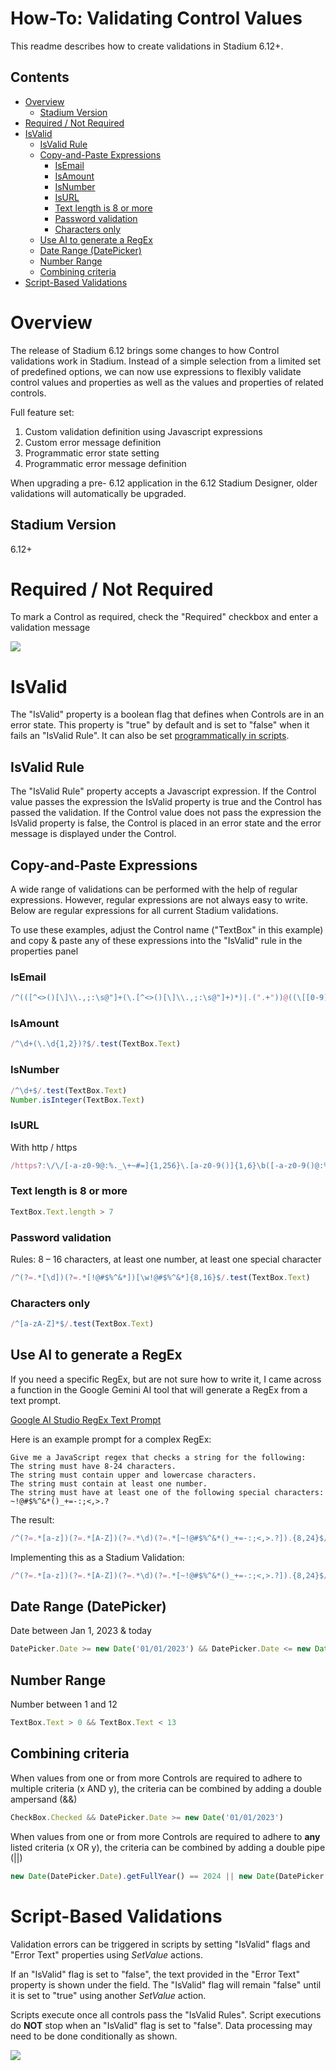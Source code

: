 # How-To: Validating Control Values <!-- omit in toc -->

This readme describes how to create validations in Stadium 6.12+. 

## Contents <!-- omit in toc -->
- [Overview](#overview)
  - [Stadium Version](#stadium-version)
- [Required / Not Required](#required--not-required)
- [IsValid](#isvalid)
  - [IsValid Rule](#isvalid-rule)
  - [Copy-and-Paste Expressions](#copy-and-paste-expressions)
    - [IsEmail](#isemail)
    - [IsAmount](#isamount)
    - [IsNumber](#isnumber)
    - [IsURL](#isurl)
    - [Text length is 8 or more](#text-length-is-8-or-more)
    - [Password validation](#password-validation)
    - [Characters only](#characters-only)
  - [Use AI to generate a RegEx](#use-ai-to-generate-a-regex)
  - [Date Range (DatePicker)](#date-range-datepicker)
  - [Number Range](#number-range)
  - [Combining criteria](#combining-criteria)
- [Script-Based Validations](#script-based-validations)

# Overview

The release of Stadium 6.12 brings some changes to how Control validations work in Stadium. Instead of a simple selection from a limited set of predefined options, we can now use expressions to flexibly validate control values and properties as well as the values and properties of related controls. 

Full feature set:

1. Custom validation definition using Javascript expressions
2. Custom error message definition
3. Programmatic error state setting
4. Programmatic error message definition

When upgrading a pre- 6.12 application in the 6.12 Stadium Designer, older validations will automatically be upgraded. 

## Stadium Version
6.12+

# Required / Not Required
To mark a Control as required, check the "Required" checkbox and enter a validation message

![](images/PropertiesPanel-Required.png)

# IsValid
The "IsValid" property is a boolean flag that defines when Controls are in an error state. This property is "true" by default and is set to "false" when it fails an "IsValid Rule". It can also be set [programmatically in scripts](#creating-validations-in-scripts). 

## IsValid Rule
The "IsValid Rule" property accepts a Javascript expression. If the Control value passes the expression the IsValid property is true and the Control has passed the validation. If the Control value does not pass the expression the IsValid property is false, the Control is placed in an error state and the error message is displayed under the Control. 

## Copy-and-Paste Expressions
A wide range of validations can be performed with the help of regular expressions. However, regular expressions are not always easy to write. Below are regular expressions for all current Stadium validations. 

To use these examples, adjust the Control name ("TextBox" in this example) and copy & paste any of these expressions into the "IsValid" rule in the properties panel

### IsEmail
```javascript
/^(([^<>()[\]\\.,;:\s@"]+(\.[^<>()[\]\\.,;:\s@"]+)*)|.(".+"))@((\[[0-9]{1,3}\.[0-9]{1,3}\.[0-9]{1,3}\.[0-9]{1,3}\])|(([a-zA-Z\-0-9]+\.)+[a-zA-Z]{2,}))$/.test(TextBox.Text)
```

### IsAmount
```javascript
/^\d+(\.\d{1,2})?$/.test(TextBox.Text)
```

### IsNumber
```javascript
/^\d+$/.test(TextBox.Text)
Number.isInteger(TextBox.Text)
```

### IsURL
With http / https
```javascript
/https?:\/\/[-a-z0-9@:%._\+~#=]{1,256}\.[a-z0-9()]{1,6}\b([-a-z0-9()@:%_\+.~#?&//=]*)/i.test(TextBox.Text)
```

### Text length is 8 or more
```javascript
TextBox.Text.length > 7
```

### Password validation
Rules: 8 – 16 characters, at least one number, at least one special character
```javascript
/^(?=.*[\d])(?=.*[!@#$%^&*])[\w!@#$%^&*]{8,16}$/.test(TextBox.Text)
```

### Characters only
```javascript
/^[a-zA-Z]*$/.test(TextBox.Text)
```

## Use AI to generate a RegEx
If you need a specific RegEx, but are not sure how to write it, I came across a function in the Google Gemini AI tool that will generate a RegEx from a text prompt. 

[Google AI Studio RegEx Text Prompt](https://aistudio.google.com/app/prompts/regexed)

Here is an example prompt for a complex RegEx:

```text
Give me a JavaScript regex that checks a string for the following:
The string must have 8-24 characters.
The string must contain upper and lowercase characters.
The string must contain at least one number.
The string must have at least one of the following special characters: ~!@#$%^&*()_+=-:;<,>.?
```

The result:
```javascript
/^(?=.*[a-z])(?=.*[A-Z])(?=.*\d)(?=.*[~!@#$%^&*()_+=-:;<,>.?]).{8,24}$/
```

Implementing this as a Stadium Validation:

```javascript
/^(?=.*[a-z])(?=.*[A-Z])(?=.*\d)(?=.*[~!@#$%^&*()_+=-:;<,>.?]).{8,24}$/.test(TextBox.Text)
```

## Date Range (DatePicker)
Date between Jan 1, 2023 & today
```javascript
DatePicker.Date >= new Date('01/01/2023') && DatePicker.Date <= new Date()
```

## Number Range
Number between 1 and 12
```javascript
TextBox.Text > 0 && TextBox.Text < 13
```

## Combining criteria
When values from one or from more Controls are required to adhere to multiple criteria (x AND y), the criteria can be combined by adding a double ampersand (&&)

```javascript
CheckBox.Checked && DatePicker.Date >= new Date('01/01/2023')
```

When values from one or from more Controls are required to adhere to **any** listed criteria (x OR y), the criteria can be combined by adding a double pipe (||)

```javascript
new Date(DatePicker.Date).getFullYear() == 2024 || new Date(DatePicker.Date).getFullYear() == 2025
```

# Script-Based Validations

Validation errors can be triggered in scripts by setting "IsValid" flags and "Error Text" properties using *SetValue* actions. 

If an "IsValid" flag is set to "false", the text provided in the "Error Text" property is shown under the field. The "IsValid" flag will remain "false" until it is set to "true" using another *SetValue* action. 

Scripts execute once all controls pass the "IsValid Rules". Script executions do **NOT** stop when an "IsValid" flag is set to "false". Data processing may need to be done conditionally as shown. 

![](images/ScriptValidations.png)
